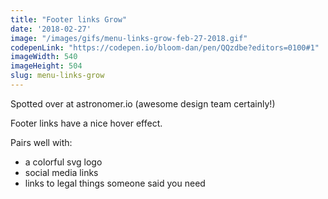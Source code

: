 ```yaml
---
title: "Footer links Grow"
date: '2018-02-27'
image: "/images/gifs/menu-links-grow-feb-27-2018.gif"
codepenLink: "https://codepen.io/bloom-dan/pen/QQzdbe?editors=0100#1"
imageWidth: 540
imageHeight: 504
slug: menu-links-grow
---
```


Spotted over at astronomer.io (awesome design team certainly!)

Footer links have a nice hover effect.

Pairs well with:
  - a colorful svg logo
  - social media links
  - links to legal things someone said you need
